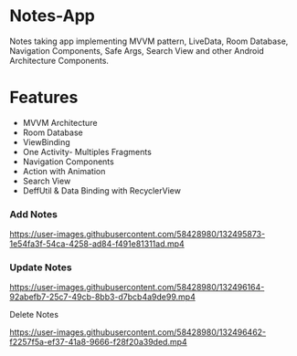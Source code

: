 # Notes-App
Notes taking app implementing MVVM pattern, LiveData, Room Database, Navigation Components, Safe Args, Search View and other Android Architecture Components.

# Features
- MVVM Architecture
- Room Database
- ViewBinding
- One Activity- Multiples Fragments
- Navigation Components
- Action with Animation
- Search View
- DeffUtil & Data Binding with  RecyclerView

<h3>Add Notes</h3>

https://user-images.githubusercontent.com/58428980/132495873-1e54fa3f-54ca-4258-ad84-f491e81311ad.mp4

<h3>Update Notes</h3>

https://user-images.githubusercontent.com/58428980/132496164-92abefb7-25c7-49cb-8bb3-d7bcb4a9de99.mp4

Delete Notes

https://user-images.githubusercontent.com/58428980/132496462-f2257f5a-ef37-41a8-9666-f28f20a39ded.mp4







